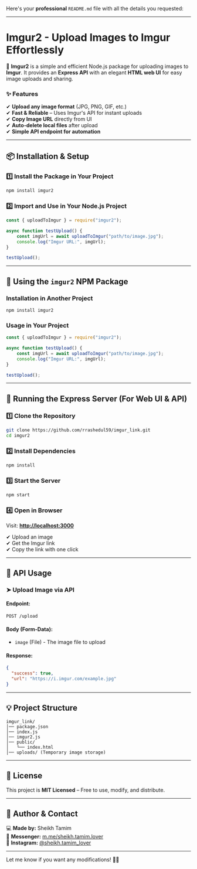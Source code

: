 Here's your **professional** `README.md` file with all the details you requested:  

---

# **Imgur2 - Upload Images to Imgur Effortlessly**  

🚀 **Imgur2** is a simple and efficient Node.js package for uploading images to **Imgur**. It provides an **Express API** with an elegant **HTML web UI** for easy image uploads and sharing.

### ✨ **Features**  
✔ **Upload any image format** (JPG, PNG, GIF, etc.)  
✔ **Fast & Reliable** – Uses Imgur's API for instant uploads  
✔ **Copy Image URL** directly from UI  
✔ **Auto-delete local files** after upload  
✔ **Simple API endpoint for automation**  

---

## 📦 **Installation & Setup**  

### **1️⃣ Install the Package in Your Project**  
```sh
npm install imgur2
```

### **2️⃣ Import and Use in Your Node.js Project**  
```javascript
const { uploadToImgur } = require("imgur2");

async function testUpload() {
    const imgUrl = await uploadToImgur("path/to/image.jpg");
    console.log("Imgur URL:", imgUrl);
}

testUpload();
```

---

## 🎯 **Using the `imgur2` NPM Package**  

### **Installation in Another Project**  
```sh
npm install imgur2
```

### **Usage in Your Project**  
```javascript
const { uploadToImgur } = require("imgur2");

async function testUpload() {
    const imgUrl = await uploadToImgur("path/to/image.jpg");
    console.log("Imgur URL:", imgUrl);
}

testUpload();
```

---

## 🚀 **Running the Express Server (For Web UI & API)**  

### **1️⃣ Clone the Repository**
```sh
git clone https://github.com/rrashedul59/imgur_link.git
cd imgur2
```

### **2️⃣ Install Dependencies**
```sh
npm install
```

### **3️⃣ Start the Server**
```sh
npm start
```

### **4️⃣ Open in Browser**
Visit: **[http://localhost:3000](http://localhost:3000)**  

✔ Upload an image  
✔ Get the Imgur link  
✔ Copy the link with one click  

---

## 📌 **API Usage**  

### **➤ Upload Image via API**  
#### **Endpoint:**  
```http
POST /upload
```
#### **Body (Form-Data):**
- `image` (File) - The image file to upload  

#### **Response:**
```json
{
  "success": true,
  "url": "https://i.imgur.com/example.jpg"
}
```

---

## 💡 **Project Structure**  
```
imgur_link/
│── package.json
│── index.js
│── imgur2.js
│── public/
│   └── index.html
│── uploads/ (Temporary image storage)
```

---

## 📜 **License**  
This project is **MIT Licensed** – Free to use, modify, and distribute.

---

## 📢 **Author & Contact**  
💻 **Made by:** Sheikh Tamim  
📩 **Messenger:** [m.me/sheikh.tamim.lover](https://m.me/sheikh.tamim.lover)  
📸 **Instagram:** [@sheikh.tamim_lover](https://www.instagram.com/sheikh.tamim_lover)  

---

Let me know if you want any modifications! 🚀🔥